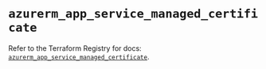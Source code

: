 # `azurerm_app_service_managed_certificate`

Refer to the Terraform Registry for docs: [`azurerm_app_service_managed_certificate`](https://registry.terraform.io/providers/hashicorp/azurerm/3.103.1/docs/resources/app_service_managed_certificate).
